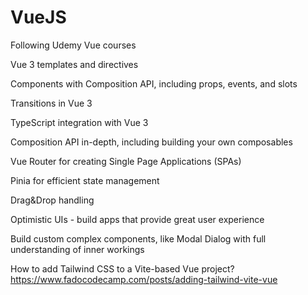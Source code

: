 # VueJS
Following Udemy Vue courses

Vue 3 templates and directives

Components with Composition API, including props, events, and slots

Transitions in Vue 3

TypeScript integration with Vue 3

Composition API in-depth, including building your own composables

Vue Router for creating Single Page Applications (SPAs)

Pinia for efficient state management

Drag&Drop handling

Optimistic UIs - build apps that provide great user experience

Build custom complex components, like Modal Dialog with full understanding of inner workings

How to add Tailwind CSS to a Vite-based Vue project?
https://www.fadocodecamp.com/posts/adding-tailwind-vite-vue